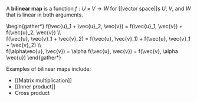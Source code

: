 A **bilinear map** is a function $f: U \times V \to W$ for [[vector space]]s $U$, $V$, and $W$ that is linear in both arguments. 

\begin{gather\*}
f(\vec{u}_1 + \vec{u}_2, \vec{v}) = f(\vec{u}_1, \vec{v}) + f(\vec{u}_2, \vec{v}) \\\\\
f(\vec{u}, \vec{v}_1 + \vec{v}_2) = f(\vec{u}, \vec{v}_1) + f(\vec{u}, \vec{v}_1 + \vec{v}_2) \\\\\
f(\alpha\vec{u}, \vec{v}) = \alpha f(\vec{u}, \vec{v}) = f(\vec{v}, \alpha \vec{u})
\end{gather\*}

Examples of bilinear maps include:

* [[Matrix multiplication]]
* [[Inner product]]
* Cross product